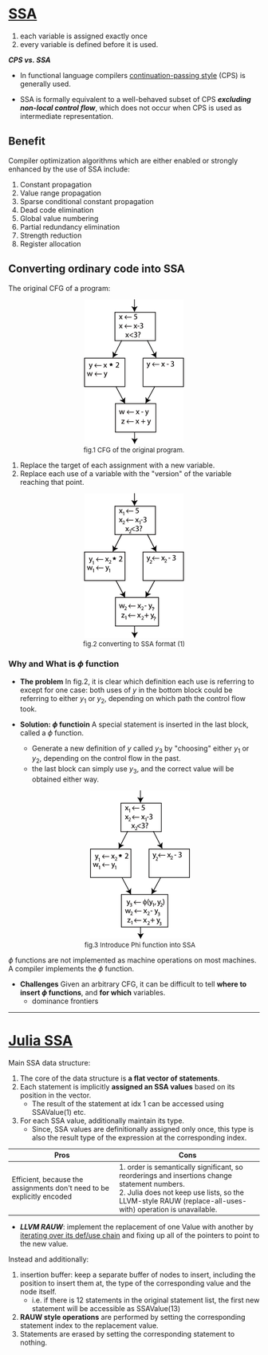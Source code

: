 # [SSA](https://en.wikipedia.org/wiki/Static_single_assignment_form#Converting_to_SSA)

1.  each variable is assigned exactly once
1.  every variable is defined before it is used.

***CPS vs. SSA***

-   In functional language compilers [continuation-passing style](https://en.wikipedia.org/wiki/Continuation-passing_style) (CPS) is generally used.

-   SSA is formally equivalent to a well-behaved subset of CPS ***excluding non-local control flow***, which does not occur when CPS is used as intermediate representation.

## Benefit

Compiler optimization algorithms which are either enabled or strongly enhanced by the use of SSA include:

1.  Constant propagation
1.  Value range propagation
1.  Sparse conditional constant propagation
1.  Dead code elimination
1.  Global value numbering
1.  Partial redundancy elimination
1.  Strength reduction
1.  Register allocation

## Converting ordinary code into SSA

The original CFG of a program:

<p align="center">
<img src="images/SSA_example1.1.png"><br>
<font size=2> fig.1 CFG of the original program.</font>
</p>

1.  Replace the target of each assignment with a new variable.
1.  Replace each use of a variable with the "version" of the variable reaching that point.

<p align="center">
<img src="images/SSA_example1.2.png"><br>
<font size=2> fig.2 converting to SSA format (1)</font>
</p>

### Why and What is $\phi$ function

- **The problem**
    In fig.2, it is clear which definition each use is referring to except for one case: both uses of $y$ in the bottom block could be referring to either $y_1$ or $y_2$, depending on which path the control flow took.

- **Solution: $\phi$ functioin**
    A special statement is inserted in the last block, called a $\phi$ function.
    - Generate a new definition of $y$ called $y_3$ by "choosing" either $y_1$ or $y_2$, depending on the control flow in the past.
    - the last block can simply use $y_3$, and the correct value will be obtained either way.

    <p align="center">
    <img src="images/SSA_example1.3.png"><br>
    <font size=2> fig.3 Introduce Phi function into SSA</font>
    </p>

$\phi$ functions are not implemented as machine operations on most machines. A compiler implements the $\phi$ function.

- **Challenges**
    Given an arbitrary CFG, it can be difficult to tell **where to insert $\phi$ functions**, and **for which** variables.
    - dominance frontiers

---

# [Julia SSA](https://docs.julialang.org/en/v1/devdocs/ssair/index.html)

Main SSA data structure:

1. The core of the data structure is **a flat vector of statements**.
1. Each statement is implicitly **assigned an SSA values** based on its position in the vector.
    - The result of the statement at idx 1 can be accessed using SSAValue(1) etc.
1. For each SSA value, additionally maintain its type.
    - Since, SSA values are definitionally assigned only once, this type is also the result type of the expression at the corresponding index.

|Pros|Cons|
|--|--|
|Efficient, because the assignments don't need to be explicitly encoded|1. order is semantically significant, so reorderings and insertions change statement numbers.<br>2. Julia does not keep use lists, so the LLVM-style RAUW (replace-all-uses-with) operation is unavailable.|

- _**LLVM RAUW**_: implement the replacement of one Value with another by [iterating over its def/use chain](https://llvm.org/docs/ProgrammersManual.html#iterating-over-def-use-use-def-chains) and fixing up all of the pointers to point to the new value.

Instead and additionally:

1. insertion buffer: keep a separate buffer of nodes to insert, including the position to insert them at, the type of the corresponding value and the node itself.
    - i.e. if there is 12 statements in the original statement list, the first new statement will be accessible as SSAValue(13)
1. **RAUW style operations** are performed by setting the corresponding statement index to the replacement value.
1. Statements are erased by setting the corresponding statement to nothing.
